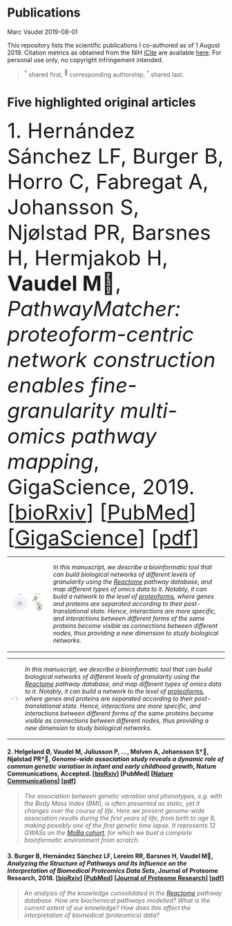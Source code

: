 Publications
================
Marc Vaudel
2019-08-01

This repository lists the scientific publications I co-authored as of 1
August 2019. Citation metrics as obtained from the NIH
[iCite](icite.od.nih.gov) are available
[here](docs/icite/icite_report_01.08.2019.xlsx). For personal use only,
no copyright infringement intended.

> <sup>\*</sup> shared first, <sup>:email:</sup> corresponding
> authorship, <sup>†</sup> shared last. <br>

# Five highlighted original articles

<font size="14">1. Hernández Sánchez LF, Burger B, Horro C, Fabregat A,
Johansson S, Njølstad PR, Barsnes H, Hermjakob H, **Vaudel M**:email:,
*PathwayMatcher: proteoform-centric network construction enables
fine-granularity multi-omics pathway mapping*, GigaScience, 2019.
\[[bioRxiv](https://doi.org/10.1101/375097)\]
\[[PubMed](https://www.ncbi.nlm.nih.gov/pubmed/31363752)\]
\[[GigaScience](https://doi.org/10.1093/gigascience/giz088)\]
\[[pdf](docs/pdf/giz088.pdf)\]</font>

<table>

<tr>

<td>

![PathwayMatcher](docs/figures/PathwayMatcher.png?raw=true
"PathwayMatcher")

</td>

<td>

*In this manuscript, we describe a bioinformatic tool that can build
biological networks of different levels of granularity using the
[Reactome](reactome.org) pathway database, and map different types of
omics data to it. Notably, it can build a network to the level of
[proteoforms](https://www.nature.com/articles/nmeth.2369), where genes
and proteins are separated according to their post-translational state.
Hence, interactions are more specific, and interactions between
different forms of the same proteins become visible as connections
between different nodes, thus providing a new dimension to study
biological networks.*

</td>

</tr>

</table>

<table>

<tr>

<td>

<img src="docs/figures/PathwayMatcher.png" width="200" />

</td>

<td>

*In this manuscript, we describe a bioinformatic tool that can build
biological networks of different levels of granularity using the
[Reactome](reactome.org) pathway database, and map different types of
omics data to it. Notably, it can build a network to the level of
[proteoforms](https://www.nature.com/articles/nmeth.2369), where genes
and proteins are separated according to their post-translational state.
Hence, interactions are more specific, and interactions between
different forms of the same proteins become visible as connections
between different nodes, thus providing a new dimension to study
biological
networks.*

</td>

</tr>

</table>

#### 2\. Helgeland Ø, **Vaudel M**, Juliusson P, …, Molven A, Johansson S†:email:, Njølstad PR†:email:, *Genome-wide association study reveals a dynamic role of common genetic variation in infant and early childhood growth*, Nature Communications, Accepted. \[[bioRxiv](https://doi.org/10.1101/478255)\] \[PubMed\] \[[Nature Communications](https://go.nature.com/2VeBDRa)\] \[[pdf](docs/pdf/478255.full.pdf)\]

> *The association between genetic variation and phenotypes, *e.g.* with
> the Body Mass Index (BMI), is often presented as static, yet it
> changes over the course of life. Here we present genome-wide
> association results during the first years of life, from birth to age
> 8, making possibly one of the first genetic time lapse. It represents
> 12 GWASs on the [MoBa
> cohort](https://www.fhi.no/studier/moba/forskere/sporreskjemaer---mor-og-barn-unders/),
> for which we bust a complete bioinformatic environment from
scratch.*

#### 3\. Burger B, Hernández Sánchez LF, Lereim RR, Barsnes H, **Vaudel M**:email:, *Analyzing the Structure of Pathways and Its Influence on the Interpretation of Biomedical Proteomics Data Sets*, Journal of Proteome Research, 2018. \[[bioRxiv](https://doi.org/10.1101/333492)\] \[[PubMed](https://www.ncbi.nlm.nih.gov/pubmed/30251541)\] \[[Journal of Proteome Research](https://pubs.acs.org/doi/10.1021/acs.jproteome.8b00464)\] \[[pdf](docs/pdf/acs.jproteome.8b00464.pdf)\]

> *An analysis of the knowledge consolidated in the
> [Reactome](reactome.org) pathway database. How are biochemical
> pathways modelled? What is the current extent of our knowledge? How
> does this affect the interpretation of biomedical (proteomics) data?*
